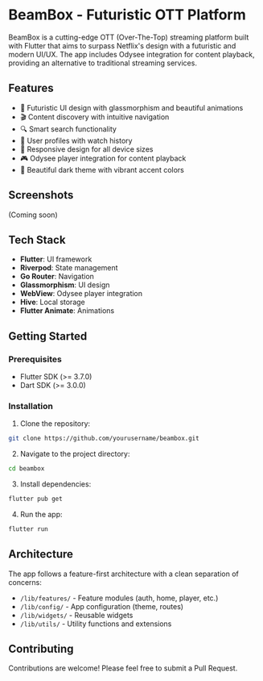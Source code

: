 # BeamBox - Futuristic OTT Platform

BeamBox is a cutting-edge OTT (Over-The-Top) streaming platform built with Flutter that aims to surpass Netflix's design with a futuristic and modern UI/UX. The app includes Odysee integration for content playback, providing an alternative to traditional streaming services.

## Features

- 🚀 Futuristic UI design with glassmorphism and beautiful animations
- 🎬 Content discovery with intuitive navigation
- 🔍 Smart search functionality
- 👤 User profiles with watch history
- 📱 Responsive design for all device sizes
- 🎮 Odysee player integration for content playback
- 🌙 Beautiful dark theme with vibrant accent colors

## Screenshots

(Coming soon)

## Tech Stack

- **Flutter**: UI framework
- **Riverpod**: State management
- **Go Router**: Navigation
- **Glassmorphism**: UI design
- **WebView**: Odysee player integration
- **Hive**: Local storage
- **Flutter Animate**: Animations

## Getting Started

### Prerequisites

- Flutter SDK (>= 3.7.0)
- Dart SDK (>= 3.0.0)

### Installation

1. Clone the repository:
```bash
git clone https://github.com/yourusername/beambox.git
```

2. Navigate to the project directory:
```bash
cd beambox
```

3. Install dependencies:
```bash
flutter pub get
```

4. Run the app:
```bash
flutter run
```

## Architecture

The app follows a feature-first architecture with a clean separation of concerns:

- `/lib/features/` - Feature modules (auth, home, player, etc.)
- `/lib/config/` - App configuration (theme, routes)
- `/lib/widgets/` - Reusable widgets
- `/lib/utils/` - Utility functions and extensions

## Contributing

Contributions are welcome! Please feel free to submit a Pull Request.
